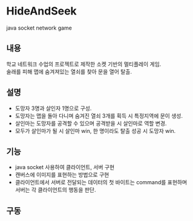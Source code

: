 # HideAndSeek
java socket network game

## 내용   
학교 네트워크 수업의 프로젝트로 제작한 소켓 기반의 멀티플레이 게임.    
술래를 피해 맵에 숨겨져있는 열쇠를 찾아 문을 열어 탈출.

## 설명
 - 도망자 3명과 살인자 1명으로 구성.
 - 도망자는 맵을 돌아 다니며 숨겨진 열쇠 3개를 획득 시 특정지역에 문이 생성.
 - 살인마는 도망자를 공격할 수 있으며 공격받을 시 살인마로 역할 변경.
 - 모두가 살인마가 될 시 살인마 win, 한 명이라도 탈출 성공 시 도망자 win.
 
 ## 기능
 - java socket 사용하여 클라이언트, 서버 구현
 - 캔버스에 이미지를 표현하는 방법으로 구현
 - 클라이언트에서 서버로 전달되는 데이터의 첫 바이트는 command를 표현하며    
 서버는 각 클라이언트의 행동을 판단.
 
 ## 구동

 
 
 



